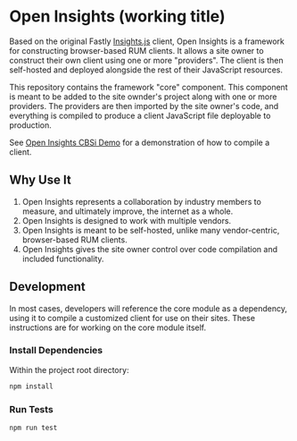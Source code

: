 # Open Insights (working title)

Based on the original Fastly [Insights.js](https://github.com/fastly/insights.js)
client, Open Insights is a framework for constructing browser-based RUM clients.
It allows a site owner to construct their own client using one or more "providers".
The client is then self-hosted and deployed alongside the rest of their JavaScript
resources.

This repository contains the framework "core" component. This component is meant
to be added to the site ownder's project along with one or more providers. The
providers are then imported by the site owner's code, and everything is compiled
to produce a client JavaScript file deployable to production.

See [Open Insights CBSi Demo](https://github.com/cbsinteractive/open-insights-cbsi-demo)
for a demonstration of how to compile a client.

## Why Use It

1. Open Insights represents a collaboration by industry members to measure, and ultimately
   improve, the internet as a whole.
1. Open Insights is designed to work with multiple vendors.
1. Open Insights is meant to be self-hosted, unlike many vendor-centric, browser-based
   RUM clients.
1. Open Insights gives the site owner control over code compilation and included
   functionality.

## Development

In most cases, developers will reference the core module as a dependency, using it to
compile a customized client for use on their sites. These instructions are for working
on the core module itself.

### Install Dependencies

Within the project root directory:

```bash
npm install
```

### Run Tests

```bash
npm run test
```
